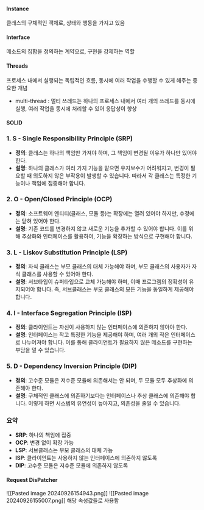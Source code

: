 
#### Instance
클래스의 구체적인 객체로, 상태와 행동을 가지고 있음

#### Interface
메소드의 집합을 정의하는 계약으로, 구현을 강제하는 역할

#### Threads
프로세스 내에서 실행되는 독립적인 흐름, 동시에 여러 작업을 수행할 수 있게 해주는 중요한 개념

- multi-thread : 멀티 쓰레드는 하나의 프로세스 내에서 여러 개의 쓰레드를 동시에 실행, 여러 작업을 동시에 처리할 수 있어 응답성이 향상
#### SOLID
### 1. S - Single Responsibility Principle (SRP)

- **정의**: 클래스는 하나의 책임만 가져야 하며, 그 책임이 변경될 이유가 하나만 있어야 한다.
- **설명**: 하나의 클래스가 여러 가지 기능을 맡으면 유지보수가 어려워지고, 변경이 필요할 때 의도하지 않은 부작용이 발생할 수 있습니다. 따라서 각 클래스는 특정한 기능이나 책임에 집중해야 합니다.

### 2. O - Open/Closed Principle (OCP)

- **정의**: 소프트웨어 엔티티(클래스, 모듈 등)는 확장에는 열려 있어야 하지만, 수정에는 닫혀 있어야 한다.
- **설명**: 기존 코드를 변경하지 않고 새로운 기능을 추가할 수 있어야 합니다. 이를 위해 추상화와 인터페이스를 활용하여, 기능을 확장하는 방식으로 구현해야 합니다.

### 3. L - Liskov Substitution Principle (LSP)

- **정의**: 자식 클래스는 부모 클래스의 대체 가능해야 하며, 부모 클래스의 사용자가 자식 클래스를 사용할 수 있어야 한다.
- **설명**: 서브타입이 슈퍼타입으로 교체 가능해야 하며, 이때 프로그램의 정확성이 유지되어야 합니다. 즉, 서브클래스는 부모 클래스의 모든 기능을 동일하게 제공해야 합니다.

### 4. I - Interface Segregation Principle (ISP)

- **정의**: 클라이언트는 자신이 사용하지 않는 인터페이스에 의존하지 않아야 한다.
- **설명**: 인터페이스는 작고 특정한 기능을 제공해야 하며, 여러 개의 작은 인터페이스로 나누어져야 합니다. 이를 통해 클라이언트가 필요하지 않은 메소드를 구현하는 부담을 덜 수 있습니다.

### 5. D - Dependency Inversion Principle (DIP)

- **정의**: 고수준 모듈은 저수준 모듈에 의존해서는 안 되며, 두 모듈 모두 추상화에 의존해야 한다.
- **설명**: 구체적인 클래스에 의존하기보다는 인터페이스나 추상 클래스에 의존해야 합니다. 이렇게 하면 시스템의 유연성이 높아지고, 의존성을 줄일 수 있습니다.

### 요약

- **SRP**: 하나의 책임에 집중
- **OCP**: 변경 없이 확장 가능
- **LSP**: 서브클래스는 부모 클래스의 대체 가능
- **ISP**: 클라이언트는 사용하지 않는 인터페이스에 의존하지 않도록
- **DIP**: 고수준 모듈은 저수준 모듈에 의존하지 않도록


#### Request DisPatcher
![[Pasted image 20240926154943.png]]
![[Pasted image 20240926155007.png]]
해당 속성값들로 사용함


